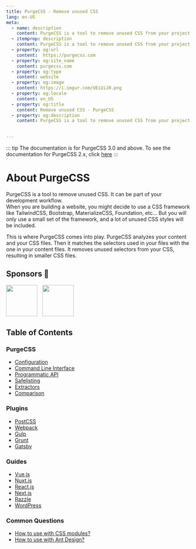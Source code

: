 ```yaml
---
title: PurgeCSS - Remove unused CSS
lang: en-US
meta:
  - name: description
    content: PurgeCSS is a tool to remove unused CSS from your project. It can be used as part of your development workflow. PurgeCSS comes with a JavaScript API, a CLI, and plugins for popular build tools.
  - itemprop: description
    content: PurgeCSS is a tool to remove unused CSS from your project. It can be used as part of your development workflow. PurgeCSS comes with a JavaScript API, a CLI, and plugins for popular build tools.
  - property: og:url
    content:  https://purgecss.com
  - property: og:site_name
    content: purgecss.com
  - property: og:type
    content: website
  - property: og:image
    content: https://i.imgur.com/UEiUiJ0.png
  - property: og:locale
    content: en_US
  - property: og:title
    content: Remove unused CSS - PurgeCSS
  - property: og:description
    content: PurgeCSS is a tool to remove unused CSS from your project. It can be used as part of your development workflow. PurgeCSS comes with a JavaScript API, a CLI, and plugins for popular build tools.

  
---
```


::: tip
The documentation is for PurgeCSS 3.0 and above. To see the documentation for PurgeCSS 2.x, click [here](https://github.com/FullHuman/purgecss/tree/5314e41edf328e2ad2639549e1587b82a964a42e/docs)
:::

# About PurgeCSS

PurgeCSS is a tool to remove unused CSS. It can be part of your development workflow.  
When you are building a website, you might decide to use a CSS framework like TailwindCSS, Bootstrap, MaterializeCSS, Foundation, etc... But you will only use a small set of the framework, and a lot of unused CSS styles will be included.

This is where PurgeCSS comes into play. PurgeCSS analyzes your content and your CSS files. Then it matches the selectors used in your files with the one in your content files. It removes unused selectors from your CSS, resulting in smaller CSS files.

## Sponsors 🥰

[<img src="https://avatars0.githubusercontent.com/u/67109815?v=4" height="85" style="margin-right: 10px">](https://tailwindcss.com)
[<img src="https://avatars.githubusercontent.com/u/6852555?&v=4" height="85">](https://vertistudio.com/)

## Table of Contents

### PurgeCSS

- [Configuration](configuration.md)
- [Command Line Interface](CLI.md)
- [Programmatic API](api.md)
- [Safelisting](safelisting.md)
- [Extractors](extractors.md)
- [Comparison](comparison.md)

### Plugins

- [PostCSS](plugins/postcss.md)
- [Webpack](plugins/webpack.md)
- [Gulp](plugins/gulp.md)
- [Grunt](plugins/grunt.md)
- [Gatsby](plugins/gatsby.md)

### Guides

- [Vue.js](guides/vue.md)
- [Nuxt.js](guides/nuxt.md)
- [React.js](guides/react.md)
- [Next.js](guides/next.md)
- [Razzle](guides/razzle.md)
- [WordPress](guides/wordpress.md)

### Common Questions

- [How to use with CSS modules?](css_modules.md)
- [How to use with Ant Design?](ant_design.md)